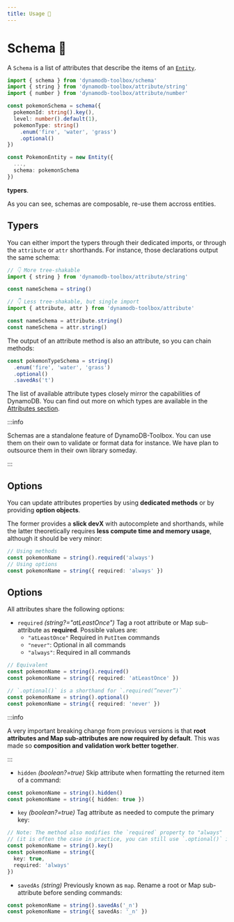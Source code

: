 ```yaml
---
title: Usage 👷
---
```


# Schema 👷

A `Schema` is a list of attributes that describe the items of an [`Entity`](../../3-entities/1-usage/index.md).

```ts
import { schema } from 'dynamodb-toolbox/schema'
import { string } from 'dynamodb-toolbox/attribute/string'
import { number } from 'dynamodb-toolbox/attribute/number'

const pokemonSchema = schema({
  pokemonId: string().key(),
  level: number().default(1),
  pokemonType: string()
    .enum('fire', 'water', 'grass')
    .optional()
})

const PokemonEntity = new Entity({
  ...,
  schema: pokemonSchema
})
```

**typers**.

As you can see, schemas are composable, re-use them accross entities.

## Typers

You can either import the typers through their dedicated imports, or through the `attribute` or `attr` shorthands. For instance, those declarations output the same schema:

```ts
// 👇 More tree-shakable
import { string } from 'dynamodb-toolbox/attribute/string'

const nameSchema = string()

// 👇 Less tree-shakable, but single import
import { attribute, attr } from 'dynamodb-toolbox/attribute'

const nameSchema = attribute.string()
const nameSchema = attr.string()
```

The output of an attribute method is also an attribute, so you can chain methods:

```ts
const pokemonTypeSchema = string()
  .enum('fire', 'water', 'grass')
  .optional()
  .savedAs('t')
```

The list of available attribute types closely mirror the capabilities of DynamoDB. You can find out more on which types are available in the [Attributes section](/docs/schemas-and-attributes).

:::info

Schemas are a standalone feature of DynamoDB-Toolbox. You can use them on their own to validate or format data for instance. We have plan to outsource them in their own library someday.

:::

## Options

You can update attributes properties by using **dedicated methods** or by providing **option objects**.

The former provides a **slick devX** with autocomplete and shorthands, while the latter theoretically requires **less compute time and memory usage**, although it should be very minor:

```ts
// Using methods
const pokemonName = string().required('always')
// Using options
const pokemonName = string({ required: 'always' })
```

## Options

All attributes share the following options:

- `required` _(string?="atLeastOnce")_ Tag a root attribute or Map sub-attribute as **required**. Possible values are:
  - `"atLeastOnce"` Required in `PutItem` commands
  - `"never"`: Optional in all commands
  - `"always"`: Required in all commands

```ts
// Equivalent
const pokemonName = string().required()
const pokemonName = string({ required: 'atLeastOnce' })

// `.optional()` is a shorthand for `.required(”never”)`
const pokemonName = string().optional()
const pokemonName = string({ required: 'never' })
```

:::info

A very important breaking change from previous versions is that **root attributes and Map sub-attributes are now required by default**. This was made so **composition and validation work better together**.

:::

- `hidden` _(boolean?=true)_ Skip attribute when formatting the returned item of a command:

```ts
const pokemonName = string().hidden()
const pokemonName = string({ hidden: true })
```

- `key` _(boolean?=true)_ Tag attribute as needed to compute the primary key:

```ts
// Note: The method also modifies the `required` property to "always"
// (it is often the case in practice, you can still use `.optional()` if needed)
const pokemonName = string().key()
const pokemonName = string({
  key: true,
  required: 'always'
})
```

- `savedAs` _(string)_ Previously known as `map`. Rename a root or Map sub-attribute before sending commands:

```ts
const pokemonName = string().savedAs('_n')
const pokemonName = string({ savedAs: '_n' })
```
